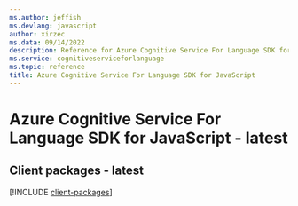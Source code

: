 ```yaml
---
ms.author: jeffish
ms.devlang: javascript
author: xirzec
ms.data: 09/14/2022
description: Reference for Azure Cognitive Service For Language SDK for JavaScript
ms.service: cognitiveserviceforlanguage
ms.topic: reference
title: Azure Cognitive Service For Language SDK for JavaScript
---
```

# Azure Cognitive Service For Language SDK for JavaScript - latest

## Client packages - latest
[!INCLUDE [client-packages](cognitive-service-for-language-client-index.md)]